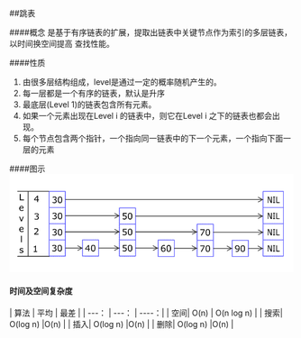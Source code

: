 
##跳表

####概念
是基于有序链表的扩展，提取出链表中关键节点作为索引的多层链表，以时间换空间提高
查找性能。


####性质
 1. 由很多层结构组成，level是通过一定的概率随机产生的。
 2. 每一层都是一个有序的链表，默认是升序
 3. 最底层(Level 1)的链表包含所有元素。
 4. 如果一个元素出现在Level i 的链表中，则它在Level i 之下的链表也都会出现。
 5. 每个节点包含两个指针，一个指向同一链表中的下一个元素，一个指向下面一层的元素


####图示
![skip_list_add](./img/skip_list_add.gif)




#### 时间及空间复杂度


| 算法 | 平均 | 最差 |
| ---： | ---： | ----：|
| 空间| O(n) | O(n log n) |
| 搜索| O(log n) |O(n) |
| 插入| O(log n) |O(n) |
| 删除| O(log n) |O(n) |
